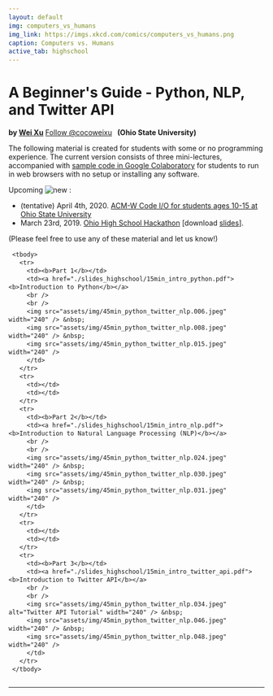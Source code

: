 ```yaml
---
layout: default
img: computers_vs_humans
img_link: https://imgs.xkcd.com/comics/computers_vs_humans.png
caption: Computers vs. Humans
active_tab: highschool
---
```


A Beginner's Guide - Python, NLP, and Twitter API
=============================================================

**by [Wei Xu](https://cocoxu.github.io/)** <a class="twitter-follow-button" data-show-count="false" href="https://twitter.com/cocoweixu">Follow @cocoweixu</a> <script>!function(d,s,id){var js,fjs=d.getElementsByTagName(s)[0],p=/^http:/.test(d.location)?'http':'https';if(!d.getElementById(id)){js=d.createElement(s);js.id=id;js.src=p+'://platform.twitter.com/widgets.js';fjs.parentNode.insertBefore(js,fjs);}}(document, 'script', 'twitter-wjs');</script> **&nbsp;&nbsp;(Ohio State University)**


The following material is created for students with some or no programming experience. The current version consists of three mini-lectures, accompanied with [sample code in Google Colaboratory](https://colab.research.google.com/drive/14WRK_N_Jvhsx4KyOHfFXuG8n3J4CFZcX) for students to run in web browsers with no setup or installing any software. 

Upcoming ![new](assets/img/new_1.gif) 
: 
- (tentative) April 4th, 2020. [ACM-W Code I/O for students ages 10-15 at Ohio State University](https://acmwosu.github.io/codeio.html)
- March 23rd, 2019. [Ohio High School Hackathon](https://hack.osu.edu/hs/2019/) [download [slides](./slides_highschool/45min_python_twitter_nlp.pdf)]. 

(Please feel free to use any of these material and let us know!)


   <table class="table table-striped">

     <tbody>
       <tr>
         <td><b>Part 1</b></td>
         <td><a href="./slides_highschool/15min_intro_python.pdf"><b>Introduction to Python</b></a>
         <br />
         <br />
         <img src="assets/img/45min_python_twitter_nlp.006.jpeg"  width="240" /> &nbsp;
         <img src="assets/img/45min_python_twitter_nlp.008.jpeg"  width="240" /> &nbsp; 
         <img src="assets/img/45min_python_twitter_nlp.015.jpeg"  width="240" />
         </td>
       </tr>
       <tr>
         <td></td>
         <td></td>
       </tr>
       <tr>
         <td><b>Part 2</b></td>
         <td><a href="./slides_highschool/15min_intro_nlp.pdf"><b>Introduction to Natural Language Processing (NLP)</b></a>
         <br />
         <br />
         <img src="assets/img/45min_python_twitter_nlp.024.jpeg"  width="240" /> &nbsp;
         <img src="assets/img/45min_python_twitter_nlp.030.jpeg"  width="240" /> &nbsp; 
         <img src="assets/img/45min_python_twitter_nlp.031.jpeg"  width="240" />
         </td>
       </tr>
       <tr>
         <td></td>
         <td></td>
       </tr>
       <tr>
         <td><b>Part 3</b></td>
         <td><a href="./slides_highschool/15min_intro_twitter_api.pdf"><b>Introduction to Twitter API</b></a>
         <br />
         <br />
         <img src="assets/img/45min_python_twitter_nlp.034.jpeg" alt="Twitter API Tutorial" width="240" /> &nbsp;
         <img src="assets/img/45min_python_twitter_nlp.046.jpeg"  width="240" /> &nbsp; 
         <img src="assets/img/45min_python_twitter_nlp.048.jpeg"  width="240" />
         </td>
       </tr>
     </tbody>
   </table>
  
 <hr>
 


